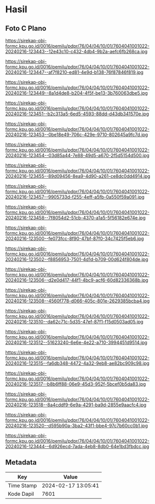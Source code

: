 # Hasil

## Foto C Plano

https://sirekap-obj-formc.kpu.go.id/0016/pemilu/pdpr/76/04/04/10/01/7604041001022-20240216-123443--12e43c10-c432-4db4-9b2a-aefc6fb268ca.jpg

https://sirekap-obj-formc.kpu.go.id/0016/pemilu/pdpr/76/04/04/10/01/7604041001022-20240216-123447--af7f8210-ed81-4e9d-b138-76f87846f819.jpg

https://sirekap-obj-formc.kpu.go.id/0016/pemilu/pdpr/76/04/04/10/01/7604041001022-20240216-123449--8a1d4de8-b204-4f5f-be13-3b760063dbe5.jpg

https://sirekap-obj-formc.kpu.go.id/0016/pemilu/pdpr/76/04/04/10/01/7604041001022-20240216-123451--b2c313a5-6ed5-4593-88dd-d43db341570e.jpg

https://sirekap-obj-formc.kpu.go.id/0016/pemilu/pdpr/76/04/04/10/01/7604041001022-20240216-123453--0be18e49-706c-429e-9710-802645a9fc7d.jpg

https://sirekap-obj-formc.kpu.go.id/0016/pemilu/pdpr/76/04/04/10/01/7604041001022-20240216-123454--03d85a44-7e88-49d5-a670-2f5d5154d500.jpg

https://sirekap-obj-formc.kpu.go.id/0016/pemilu/pdpr/76/04/04/10/01/7604041001022-20240216-123455--89d09456-8ea9-4d90-a261-ce8dc0dd4914.jpg

https://sirekap-obj-formc.kpu.go.id/0016/pemilu/pdpr/76/04/04/10/01/7604041001022-20240216-123457--9905733d-f255-4eff-a5fb-0a550f59a091.jpg

https://sirekap-obj-formc.kpu.go.id/0016/pemilu/pdpr/76/04/04/10/01/7604041001022-20240216-123458--7f8054d2-51cb-4370-a1a5-5f56182e674e.jpg

https://sirekap-obj-formc.kpu.go.id/0016/pemilu/pdpr/76/04/04/10/01/7604041001022-20240216-123500--fe073fcc-8f90-47bf-87f0-34c7425f5eb6.jpg

https://sirekap-obj-formc.kpu.go.id/0016/pemilu/pdpr/76/04/04/10/01/7604041001022-20240216-123502--f8856953-7501-4d1d-b709-00d624f804de.jpg

https://sirekap-obj-formc.kpu.go.id/0016/pemilu/pdpr/76/04/04/10/01/7604041001022-20240216-123506--d2e0d417-44f1-4bc9-acf6-60d82336368b.jpg

https://sirekap-obj-formc.kpu.go.id/0016/pemilu/pdpr/76/04/04/10/01/7604041001022-20240216-123508--4560f778-d066-405c-801e-2629385bcba4.jpg

https://sirekap-obj-formc.kpu.go.id/0016/pemilu/pdpr/76/04/04/10/01/7604041001022-20240216-123510--da62c71c-5d35-47ef-87f1-f15d0503ad05.jpg

https://sirekap-obj-formc.kpu.go.id/0016/pemilu/pdpr/76/04/04/10/01/7604041001022-20240216-123512--51623240-6e6e-4e22-a710-3994451d9514.jpg

https://sirekap-obj-formc.kpu.go.id/0016/pemilu/pdpr/76/04/04/10/01/7604041001022-20240216-123515--fa6db348-4472-4a32-9eb8-ae82bc909c98.jpg

https://sirekap-obj-formc.kpu.go.id/0016/pemilu/pdpr/76/04/04/10/01/7604041001022-20240216-123517--b8b6ff88-06e9-45d3-952f-5bcef0b5da83.jpg

https://sirekap-obj-formc.kpu.go.id/0016/pemilu/pdpr/76/04/04/10/01/7604041001022-20240216-123518--8a4cddf9-6e9a-4291-ba9d-2855e9aacfc4.jpg

https://sirekap-obj-formc.kpu.go.id/0016/pemilu/pdpr/76/04/04/10/01/7604041001022-20240216-123520--d595b90a-3ba2-43f1-bbe4-97c7b60cc0b1.jpg

https://sirekap-obj-formc.kpu.go.id/0016/pemilu/pdpr/76/04/04/10/01/7604041001022-20240216-123444--6d926ecd-7ada-4eb8-8db0-64e1bd3fbdcc.jpg


## Metadata

| Key        | Value               |
| ---------- | ------------------- |
| Time Stamp | 2024-02-17 13:05:41 |
| Kode Dapil | 7601                |



